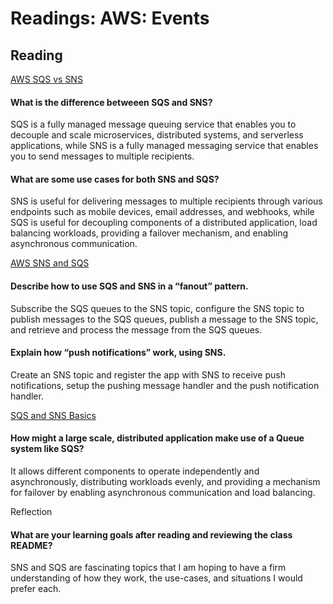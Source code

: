 <!-- @format -->

# Readings: AWS: Events

## Reading

[AWS SQS vs SNS](https://medium.com/awesome-cloud/aws-difference-between-sqs-and-sns-61a397bf76c5)

#### What is the difference betweeen SQS and SNS?

SQS is a fully managed message queuing service that enables you to decouple and scale microservices, distributed systems, and serverless applications, while SNS is a fully managed messaging service that enables you to send messages to multiple recipients.

#### What are some use cases for both SNS and SQS?

SNS is useful for delivering messages to multiple recipients through various endpoints such as mobile devices, email addresses, and webhooks, while SQS is useful for decoupling components of a distributed application, load balancing workloads, providing a failover mechanism, and enabling asynchronous communication.

[AWS SNS and SQS](https://www.youtube.com/watch?v=mXk0MNjlO7A&ab_channel=BeABetterDev)

#### Describe how to use SQS and SNS in a “fanout” pattern.

Subscribe the SQS queues to the SNS topic, configure the SNS topic to publish messages to the SQS queues, publish a message to the SNS topic, and retrieve and process the message from the SQS queues.

#### Explain how “push notifications” work, using SNS.

Create an SNS topic and register the app with SNS to receive push notifications, setup the pushing message handler and the push notification handler.

[SQS and SNS Basics](https://www.youtube.com/watch?v=UesxWuZMZqI&ab_channel=AWSOnlineTechTalks)

#### How might a large scale, distributed application make use of a Queue system like SQS?

It allows different components to operate independently and asynchronously, distributing workloads evenly, and providing a mechanism for failover by enabling asynchronous communication and load balancing.

Reflection

#### What are your learning goals after reading and reviewing the class README?

SNS and SQS are fascinating topics that I am hoping to have a firm understanding of how they work, the use-cases, and situations I would prefer each. 